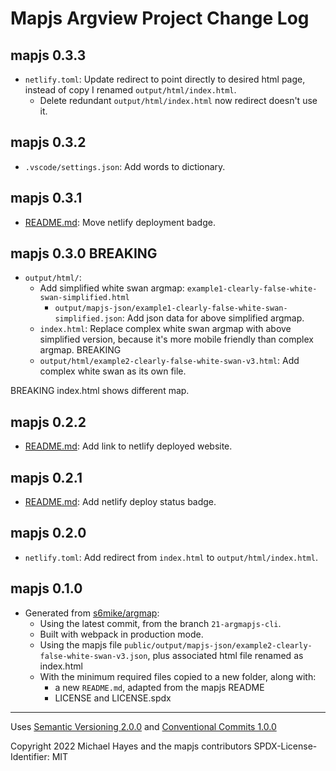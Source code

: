 # Mapjs Argview Project Change Log

## mapjs 0.3.3

- `netlify.toml`: Update redirect to point directly to desired html page, instead of copy I renamed `output/html/index.html`.
  - Delete redundant `output/html/index.html` now redirect doesn't use it.

## mapjs 0.3.2

- `.vscode/settings.json`: Add words to dictionary.

## mapjs 0.3.1

- [README.md](README.md): Move netlify deployment badge.

## mapjs 0.3.0 BREAKING

- `output/html/`:
  - Add simplified white swan argmap: `example1-clearly-false-white-swan-simplified.html`
    - `output/mapjs-json/example1-clearly-false-white-swan-simplified.json`: Add json data for above simplified argmap.
  - `index.html`: Replace complex white swan argmap with above simplified version, because it's more mobile friendly than complex argmap. BREAKING
  - `output/html/example2-clearly-false-white-swan-v3.html`: Add complex white swan as its own file.

BREAKING index.html shows different map.

## mapjs 0.2.2

- [README.md](README.md): Add link to netlify deployed website.

## mapjs 0.2.1

- [README.md](README.md): Add netlify deploy status badge.

## mapjs 0.2.0

- `netlify.toml`: Add redirect from `index.html` to `output/html/index.html`.

## mapjs 0.1.0

- Generated from [s6mike/argmap](https://github.com/s6mike/argmap):
  - Using the latest commit, from the branch `21-argmapjs-cli`.
  - Built with webpack in production mode.
  - Using the mapjs file `public/output/mapjs-json/example2-clearly-false-white-swan-v3.json`, plus associated html file renamed as index.html
  - With the minimum required files copied to a new folder, along with:
    - a new `README.md`, adapted from the mapjs README
    - LICENSE and LICENSE.spdx

----------------

Uses [Semantic Versioning 2.0.0](https://semver.org/) and [Conventional Commits 1.0.0](https://www.conventionalcommits.org/en/v1.0.0/)

Copyright 2022 Michael Hayes and the mapjs contributors
SPDX-License-Identifier: MIT
